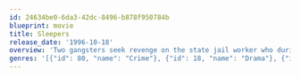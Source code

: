 ```yaml
---
id: 24634be0-6da3-42dc-8496-b878f950784b
blueprint: movie
title: Sleepers
release_date: '1996-10-18'
overview: 'Two gangsters seek revenge on the state jail worker who during their stay at a youth prison sexually abused them. A sensational court hearing takes place to charge him for the crimes. A moving drama from director Barry Levinson.'
genres: '[{"id": 80, "name": "Crime"}, {"id": 18, "name": "Drama"}, {"id": 53, "name": "Thriller"}]'
---
```


